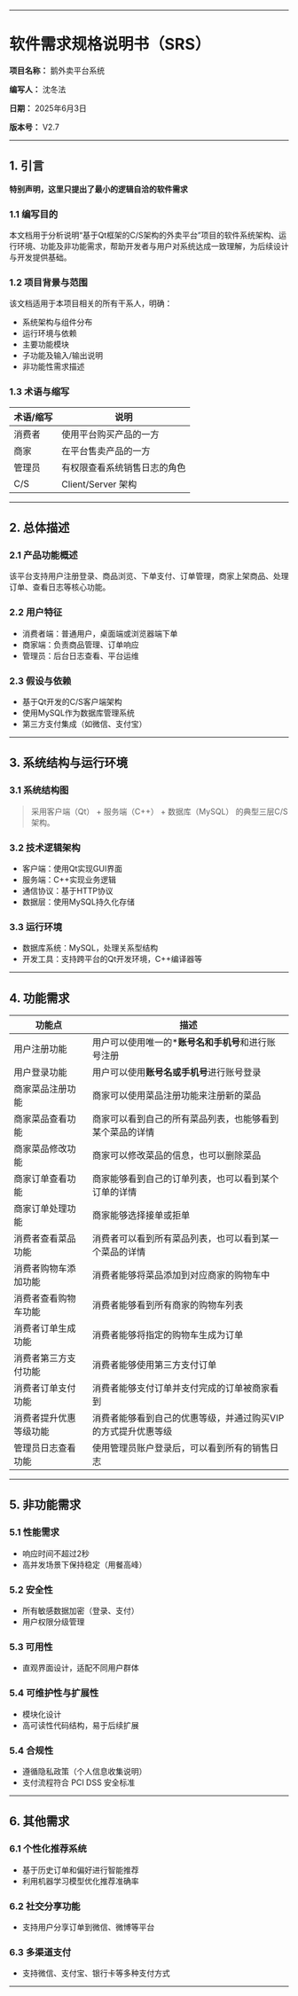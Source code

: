 
---

# 软件需求规格说明书（SRS）

**项目名称：** 鹅外卖平台系统

**编写人：** 沈冬法

**日期：** 2025年6月3日

**版本号：** V2.7

---
## 1. 引言

**特别声明，这里只提出了最小的逻辑自洽的软件需求**

### 1.1 编写目的
本文档用于分析说明“基于Qt框架的C/S架构的外卖平台”项目的软件系统架构、运行环境、功能及非功能需求，帮助开发者与用户对系统达成一致理解，为后续设计与开发提供基础。

### 1.2 项目背景与范围
该文档适用于本项目相关的所有干系人，明确：
- 系统架构与组件分布
- 运行环境与依赖
- 主要功能模块
- 子功能及输入/输出说明
- 非功能性需求描述

### 1.3 术语与缩写
| 术语/缩写 | 说明 |
|-----------|------|
| 消费者     | 使用平台购买产品的一方 |
| 商家       | 在平台售卖产品的一方 |
| 管理员     | 有权限查看系统销售日志的角色 |
| C/S       | Client/Server 架构    |

---

## 2. 总体描述

### 2.1 产品功能概述
该平台支持用户注册登录、商品浏览、下单支付、订单管理，商家上架商品、处理订单、查看日志等核心功能。

### 2.2 用户特征
- 消费者端：普通用户，桌面端或浏览器端下单
- 商家端：负责商品管理、订单响应
- 管理员：后台日志查看、平台运维

### 2.3 假设与依赖
- 基于Qt开发的C/S客户端架构
- 使用MySQL作为数据库管理系统
- 第三方支付集成（如微信、支付宝）

---

## 3. 系统结构与运行环境

### 3.1 系统结构图
> 采用客户端（Qt） + 服务端（C++） + 数据库（MySQL） 的典型三层C/S架构。  

### 3.2 技术逻辑架构
- 客户端：使用Qt实现GUI界面
- 服务端：C++实现业务逻辑
- 通信协议：基于HTTP协议
- 数据层：使用MySQL持久化存储

### 3.3 运行环境
- 数据库系统：MySQL，处理关系型结构
- 开发工具：支持跨平台的Qt开发环境，C++编译器等
---

## 4. 功能需求

| 功能点 | 描述 |
| --- | ---- | 
|用户注册功能 | 用户可以使用唯一的***账号名和手机号**和进行账号注册| 
|用户登录功能 | 用户可以使用**账号名或手机号**进行账号登录 |
|商家菜品注册功能 |商家可以使用菜品注册功能来注册新的菜品|
|商家菜品查看功能 | 商家可以看到自己的所有菜品列表，也能够看到某个菜品的详情 |
|商家菜品修改功能 |商家可以修改菜品的信息，也可以删除菜品|
|商家订单查看功能 |商家能够看到自己的订单列表，也可以看到某个订单的详情|
| 商家订单处理功能 | 商家能够选择接单或拒单 |
| 消费者查看菜品功能 | 消费者可以看到所有菜品列表，也可以看到某一个菜品的详情 |
| 消费者购物车添加功能 | 消费者能够将菜品添加到对应商家的购物车中 |
|消费者查看购物车功能 | 消费者能够看到所有商家的购物车列表 |
| 消费者订单生成功能 |  消费者能够将指定的购物车生成为订单 | 
| 消费者第三方支付功能 | 消费者能够使用第三方支付订单 | 
| 消费者订单支付功能 | 消费者能够支付订单并支付完成的订单被商家看到 |
| 消费者提升优惠等级功能 | 消费者能够看到自己的优惠等级，并通过购买VIP的方式提升优惠等级 |
| 管理员日志查看功能 | 使用管理员账户登录后，可以看到所有的销售日志 | 

---

## 5. 非功能需求

### 5.1 性能需求
- 响应时间不超过2秒
- 高并发场景下保持稳定（用餐高峰）

### 5.2 安全性
- 所有敏感数据加密（登录、支付）
- 用户权限分级管理

### 5.3 可用性
- 直观界面设计，适配不同用户群体

### 5.4 可维护性与扩展性
- 模块化设计
- 高可读性代码结构，易于后续扩展

### 5.4 合规性
- 遵循隐私政策（个人信息收集说明）
- 支付流程符合 PCI DSS 安全标准

---

## 6. 其他需求

### 6.1 个性化推荐系统
- 基于历史订单和偏好进行智能推荐
- 利用机器学习模型优化推荐准确率

### 6.2 社交分享功能
- 支持用户分享订单到微信、微博等平台

### 6.3 多渠道支付
- 支持微信、支付宝、银行卡等多种支付方式


---


